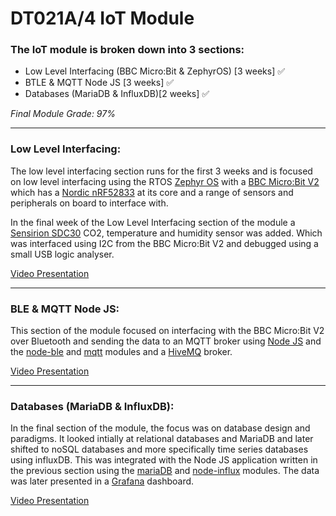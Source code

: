 # DT021A/4 IoT Module

### The IoT module is broken down into 3 sections:

- Low Level Interfacing (BBC Micro:Bit & ZephyrOS) [3 weeks] ✅
- BTLE & MQTT Node JS [3 weeks] ✅
- Databases (MariaDB & InfluxDB)[2 weeks] ✅

*Final Module Grade: 97%*

---

### Low Level Interfacing:

The low level interfacing section runs for the first 3 weeks and is focused on low level interfacing using the RTOS [Zephyr OS](https://www.zephyrproject.org/) with a [BBC Micro:Bit V2](https://tech.microbit.org/hardware/) which has a [Nordic nRF52833](https://infocenter.nordicsemi.com/pdf/nRF52833_PS_v1.4.pdf) at its core and a range of sensors and peripherals on board to interface with.

In the final week of the Low Level Interfacing section of the module a [Sensirion SDC30](https://www.sensirion.com/en/environmental-sensors/carbon-dioxide-sensors/carbon-dioxide-sensors-scd30/) CO2, temperature and humidity sensor was added. Which was interfaced using I2C from the BBC Micro:Bit V2 and debugged using a small USB logic analyser.

[Video Presentation](https://youtu.be/HiOYgh9fNAg)

---

### BLE & MQTT Node JS:

This section of the module focused on interfacing with the BBC Micro:Bit V2 over Bluetooth and sending the data to an MQTT broker using [Node JS](https://nodejs.org/en/) and the [node-ble](https://github.com/chrvadala/node-ble#readme) and [mqtt](https://github.com/mqttjs/MQTT.js#readme) modules and a [HiveMQ](https://www.hivemq.com/) broker.

[Video Presentation](https://youtu.be/j2mL2JlNXfU)

---

### Databases (MariaDB & InfluxDB):

In the final section of the module, the focus was on database design and paradigms. It looked intially at relational databases and MariaDB and later shifted to noSQL databases and more specifically time series databases using influxDB. This was integrated with the Node JS application written in the previous section using the [mariaDB](https://github.com/mariadb-corporation/mariadb-connector-nodejs#readme) and [node-influx](https://github.com/node-influx/node-influx#readme) modules. The data was later presented in a [Grafana](https://grafana.com/) dashboard.

[Video Presentation](https://youtu.be/CKmI0SHRXfc)

